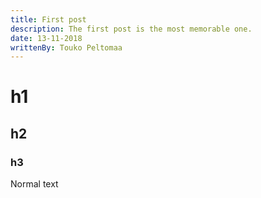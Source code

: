 ```yaml
---
title: First post
description: The first post is the most memorable one.
date: 13-11-2018
writtenBy: Touko Peltomaa
---
```


# h1
## h2
### h3

Normal text
